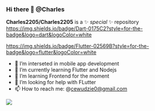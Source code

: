 ### Hi there 👋 @Charles


**Charles2205/Charles2205** is a ✨ _special_ ✨ repository 
https://img.shields.io/badge/Dart-0175C2?style=for-the-badge&logo=dart&logoColor=white

https://img.shields.io/badge/Flutter-02569B?style=for-the-badge&logo=flutter&logoColor=white

- 🔭 I’m interseted in  mobile app development
- 🌱 I’m currently learning Flutter and Nodejs
- 👯 I’m learning Frontend for the moment
- 🤔 I’m looking for help with FLutter 
- 📫 How to reach me: @cewudzie0@gmail.com

<img src="https://img.shields.io/badge/Node.js-339933?style=for-the-badge&logo=nodedotjs&logoColor=white" />
